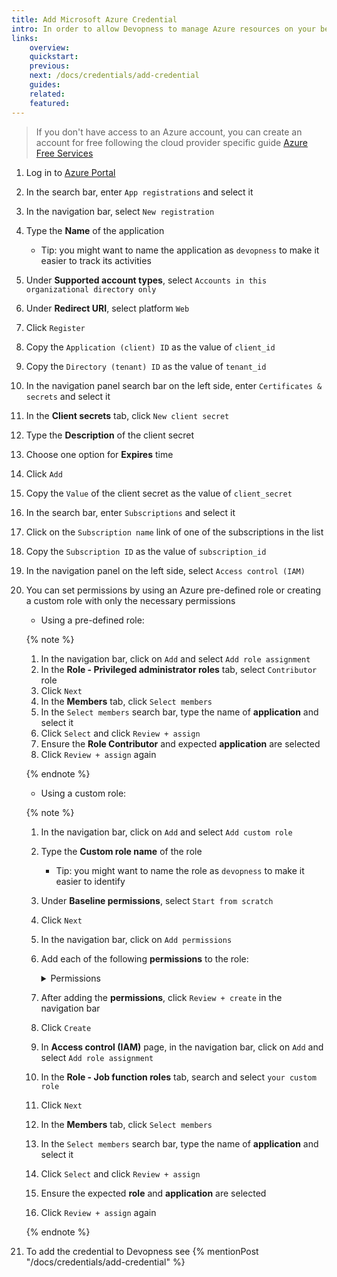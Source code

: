 ```yaml
---
title: Add Microsoft Azure Credential
intro: In order to allow Devopness to manage Azure resources on your behalf, Service Principal credentials have to be provided.
links:
    overview:
    quickstart:
    previous:
    next: /docs/credentials/add-credential
    guides:
    related:
    featured:
---
```


> If you don't have access to an Azure account, you can create an account for free following the cloud provider specific guide [Azure Free Services](https://azure.microsoft.com/en-us/pricing/free-services)

1. Log in to [Azure Portal](https://portal.azure.com/)
1. In the search bar, enter `App registrations` and select it
1. In the navigation bar, select `New registration`
1. Type the **Name** of the application
   - Tip: you might want to name the application as `devopness` to make it easier to track its activities
1. Under **Supported account types**, select `Accounts in this organizational directory only`
1. Under **Redirect URI**, select platform `Web`
1. Click `Register`
1. Copy the `Application (client) ID` as the value of `client_id`
1. Copy the `Directory (tenant) ID` as the value of `tenant_id`
1. In the navigation panel search bar on the left side, enter `Certificates & secrets` and select it
1. In the **Client secrets** tab, click `New client secret`
1. Type the **Description** of the client secret
1. Choose one option for **Expires** time
1. Click `Add`
1. Copy the `Value` of the client secret as the value of `client_secret`
1. In the search bar, enter `Subscriptions` and select it
1. Click on the `Subscription name` link of one of the subscriptions in the list
1. Copy the `Subscription ID` as the value of `subscription_id`
1. In the navigation panel on the left side, select `Access control (IAM)`
1. You can set permissions by using an Azure pre-defined role or creating a custom role with only the necessary permissions

      - Using a pre-defined role:

      {% note %}

      1. In the navigation bar, click on `Add` and select `Add role assignment`
      1. In the **Role - Privileged administrator roles** tab, select `Contributor` role
      1. Click `Next`
      1. In the **Members** tab, click `Select members`
      1. In the `Select members` search bar, type the name of **application** and select it
      1. Click `Select` and click `Review + assign`
      1. Ensure the **Role Contributor** and expected **application** are selected
      1. Click `Review + assign` again

      {% endnote %}

      - Using a custom role:

      {% note %}

      1. In the navigation bar, click on `Add` and select `Add custom role`
      1. Type the **Custom role name** of the role
           - Tip: you might want to name the role as `devopness` to make it easier to identify
      1. Under **Baseline permissions**, select `Start from scratch`
      1. Click `Next`
      1. In the navigation bar, click on `Add permissions`
      1. Add each of the following **permissions** to the role:

            <details><summary>Permissions</summary>

            -     - **Microsoft.Authorization/roleAssignments {read}**
            -     - **Microsoft.Authorization/roleDefinitions {read}**
            -     - **Microsoft.Compute/disks {write}**
            -     - **Microsoft.Compute/virtualMachines {deallocate/action, delete, read, restart/action, start/action, write}**
            -     - **Microsoft.Network/networkInterfaces {delete, join/action, read, write}**
            -     - **Microsoft.Network/networkSecurityGroups {delete, join/action, read, write}**
            -     - **Microsoft.Network/networkSecurityGroups/securityRules {delete, read, write}**
            -     - **Microsoft.Network/publicIPAddresses {delete, join/action, read, write}**
            -     - **Microsoft.Network/virtualNetworks {delete, read, write}**
            -     - **Microsoft.Network/virtualNetworks/subnets {delete, join/action, read, write}**
            -     - **Microsoft.Resources/subscriptions/resourceGroups {read, write}**

            </details>

      1. After adding the **permissions**, click `Review + create` in the navigation bar
      1. Click `Create`
      1. In **Access control (IAM)** page, in the navigation bar, click on `Add` and select `Add role assignment`
      1. In the **Role - Job function roles** tab, search and select `your custom role`
      1. Click `Next`
      1. In the **Members** tab, click `Select members`
      1. In the `Select members` search bar, type the name of **application** and select it
      1. Click `Select` and click `Review + assign`
      1. Ensure the expected **role** and **application** are selected
      1. Click `Review + assign` again

      {% endnote %}

1. To add the credential to Devopness see {% mentionPost "/docs/credentials/add-credential" %}
